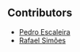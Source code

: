 ## Contributors
 - [Pedro Escaleira](https://github.com/oEscal)
 - [Rafael Simões](https://github.com/Rafaelyot)

